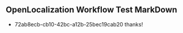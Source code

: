 ## OpenLocalization Workflow Test MarkDown
* 72ab8ecb-cb10-42bc-a12b-25bec19cab20 thanks!

<!--HONumber=Aug16_HO4-->


